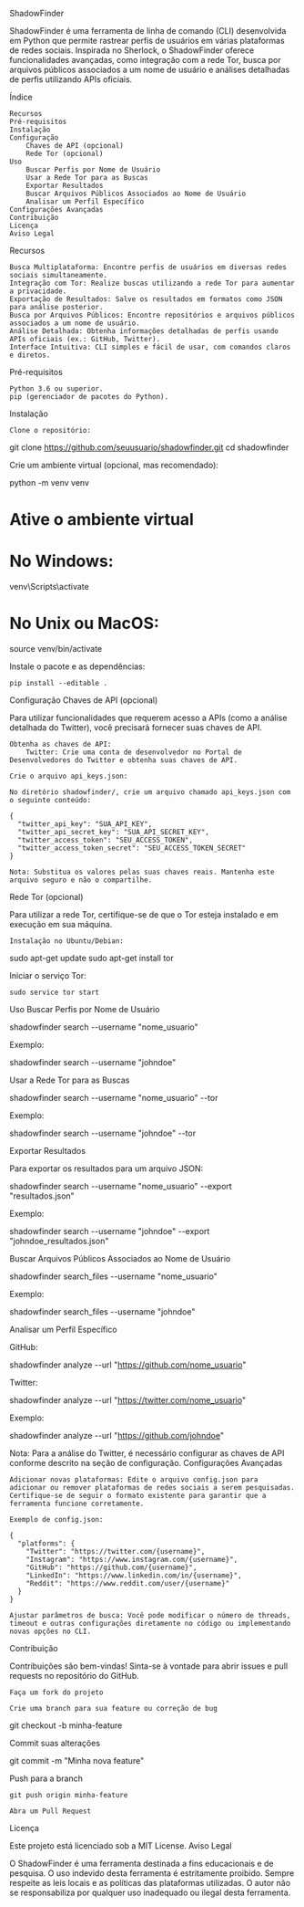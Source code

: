 ShadowFinder

ShadowFinder é uma ferramenta de linha de comando (CLI) desenvolvida em Python que permite rastrear perfis de usuários em várias plataformas de redes sociais. Inspirada no Sherlock, o ShadowFinder oferece funcionalidades avançadas, como integração com a rede Tor, busca por arquivos públicos associados a um nome de usuário e análises detalhadas de perfis utilizando APIs oficiais.

Índice

    Recursos
    Pré-requisitos
    Instalação
    Configuração
        Chaves de API (opcional)
        Rede Tor (opcional)
    Uso
        Buscar Perfis por Nome de Usuário
        Usar a Rede Tor para as Buscas
        Exportar Resultados
        Buscar Arquivos Públicos Associados ao Nome de Usuário
        Analisar um Perfil Específico
    Configurações Avançadas
    Contribuição
    Licença
    Aviso Legal

Recursos

    Busca Multiplataforma: Encontre perfis de usuários em diversas redes sociais simultaneamente.
    Integração com Tor: Realize buscas utilizando a rede Tor para aumentar a privacidade.
    Exportação de Resultados: Salve os resultados em formatos como JSON para análise posterior.
    Busca por Arquivos Públicos: Encontre repositórios e arquivos públicos associados a um nome de usuário.
    Análise Detalhada: Obtenha informações detalhadas de perfis usando APIs oficiais (ex.: GitHub, Twitter).
    Interface Intuitiva: CLI simples e fácil de usar, com comandos claros e diretos.

Pré-requisitos

    Python 3.6 ou superior.
    pip (gerenciador de pacotes do Python).

Instalação

    Clone o repositório:

git clone https://github.com/seuusuario/shadowfinder.git
cd shadowfinder

Crie um ambiente virtual (opcional, mas recomendado):

python -m venv venv
# Ative o ambiente virtual
# No Windows:
venv\Scripts\activate
# No Unix ou MacOS:
source venv/bin/activate

Instale o pacote e as dependências:

    pip install --editable .

Configuração
Chaves de API (opcional)

Para utilizar funcionalidades que requerem acesso a APIs (como a análise detalhada do Twitter), você precisará fornecer suas chaves de API.

    Obtenha as chaves de API:
        Twitter: Crie uma conta de desenvolvedor no Portal de Desenvolvedores do Twitter e obtenha suas chaves de API.

    Crie o arquivo api_keys.json:

    No diretório shadowfinder/, crie um arquivo chamado api_keys.json com o seguinte conteúdo:

    {
      "twitter_api_key": "SUA_API_KEY",
      "twitter_api_secret_key": "SUA_API_SECRET_KEY",
      "twitter_access_token": "SEU_ACCESS_TOKEN",
      "twitter_access_token_secret": "SEU_ACCESS_TOKEN_SECRET"
    }

    Nota: Substitua os valores pelas suas chaves reais. Mantenha este arquivo seguro e não o compartilhe.

Rede Tor (opcional)

Para utilizar a rede Tor, certifique-se de que o Tor esteja instalado e em execução em sua máquina.

    Instalação no Ubuntu/Debian:

sudo apt-get update
sudo apt-get install tor

Iniciar o serviço Tor:

    sudo service tor start

Uso
Buscar Perfis por Nome de Usuário

shadowfinder search --username "nome_usuario"

Exemplo:

shadowfinder search --username "johndoe"

Usar a Rede Tor para as Buscas

shadowfinder search --username "nome_usuario" --tor

Exemplo:

shadowfinder search --username "johndoe" --tor

Exportar Resultados

Para exportar os resultados para um arquivo JSON:

shadowfinder search --username "nome_usuario" --export "resultados.json"

Exemplo:

shadowfinder search --username "johndoe" --export "johndoe_resultados.json"

Buscar Arquivos Públicos Associados ao Nome de Usuário

shadowfinder search_files --username "nome_usuario"

Exemplo:

shadowfinder search_files --username "johndoe"

Analisar um Perfil Específico

GitHub:

shadowfinder analyze --url "https://github.com/nome_usuario"

Twitter:

shadowfinder analyze --url "https://twitter.com/nome_usuario"

Exemplo:

shadowfinder analyze --url "https://github.com/johndoe"

Nota: Para a análise do Twitter, é necessário configurar as chaves de API conforme descrito na seção de configuração.
Configurações Avançadas

    Adicionar novas plataformas: Edite o arquivo config.json para adicionar ou remover plataformas de redes sociais a serem pesquisadas. Certifique-se de seguir o formato existente para garantir que a ferramenta funcione corretamente.

    Exemplo de config.json:

    {
      "platforms": {
        "Twitter": "https://twitter.com/{username}",
        "Instagram": "https://www.instagram.com/{username}",
        "GitHub": "https://github.com/{username}",
        "LinkedIn": "https://www.linkedin.com/in/{username}",
        "Reddit": "https://www.reddit.com/user/{username}"
      }
    }

    Ajustar parâmetros de busca: Você pode modificar o número de threads, timeout e outras configurações diretamente no código ou implementando novas opções no CLI.

Contribuição

Contribuições são bem-vindas! Sinta-se à vontade para abrir issues e pull requests no repositório do GitHub.

    Faça um fork do projeto

    Crie uma branch para sua feature ou correção de bug

git checkout -b minha-feature

Commit suas alterações

git commit -m "Minha nova feature"

Push para a branch

    git push origin minha-feature

    Abra um Pull Request

Licença

Este projeto está licenciado sob a MIT License.
Aviso Legal

O ShadowFinder é uma ferramenta destinada a fins educacionais e de pesquisa. O uso indevido desta ferramenta é estritamente proibido. Sempre respeite as leis locais e as políticas das plataformas utilizadas. O autor não se responsabiliza por qualquer uso inadequado ou ilegal desta ferramenta.